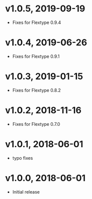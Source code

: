 # v1.0.5, 2019-09-19
* Fixes for Flextype 0.9.4

# v1.0.4, 2019-06-26
* Fixes for Flextype 0.9.1

# v1.0.3, 2019-01-15
* Fixes for Flextype 0.8.2

# v1.0.2, 2018-11-16
* Fixes for Flextype 0.7.0

# v1.0.1, 2018-06-01
* typo fixes

# v1.0.0, 2018-06-01
* Initial release
